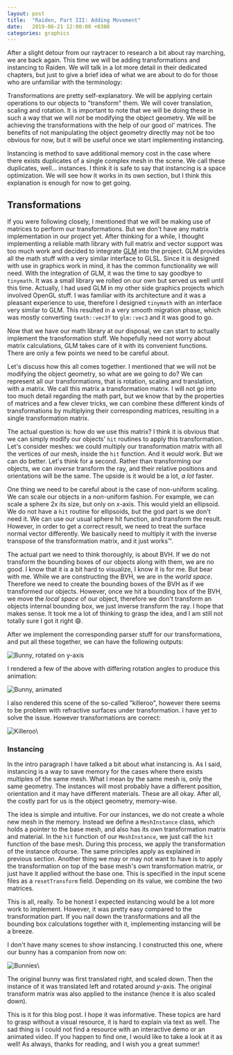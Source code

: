 ```yaml
---
layout: post
title:  "Raiden, Part III: Adding Movement"
date:   2019-06-21 12:00:00 +0300
categories: graphics
---
```


After a slight detour from our raytracer to research a bit about ray marching, we are back again. This time we will be adding transformations and instancing to Raiden. We will talk in a lot more detail in their dedicated chapters, but just to give a brief idea of what we are about to do for those who are unfamiliar with the terminology:

Transformations are pretty self-explanatory. We will be applying certain operations to our objects to "transform" them. We will cover translation, scaling and rotation. It is important to note that we will be doing these in such a way that we will _not_ be modifying the object geometry. We will be achieving the transformations with the help of our good ol' matrices. The benefits of not manipulating the object geometry directly  may not be too obvious for now, but it will be useful once we start implementing instancing.

Instancing is method to save additional memory cost in the case where there exists duplicates of a single complex mesh in the scene. We call these duplicates, well... instances. I think it is safe to say that instancing is a space optimization. We will see how it works in its own section, but I think this explanation is enough for now to get going.

## Transformations
If you were following closely, I mentioned that we will be making use of matrices to perform our transformations. But we don't have any matrix implementation in our project yet. After thinking for a while, I thought implementing a reliable math library with full matrix and vector support was too much work and decided to integrate [GLM][glm] into the project. GLM provides all the math stuff with a very similar interface to GLSL. Since it is designed with use in graphics work in mind, it has the common functionality we will need. With the integration of GLM, it was the time to say goodbye to `tinymath`. It was a small library we rolled on our own but served us well until this time. Actually, I had used GLM in my other side graphics projects which involved OpenGL stuff. I was familiar with its architecture and it was a pleasant experience to use, therefore I designed `tinymath` with an interface very similar to GLM. This resulted in a very smooth migration phase, which was mostly converting `tmath::vec3f` to `glm::vec3` and it was good to go.

Now that we have our math library at our disposal, we can start to actually implement the transformation stuff. We hopefully need not worry about matrix calculations, GLM takes care of it with its convenient functions. There are only a few points we need to be careful about.

Let's discuss how this all comes together. I mentioned that we will not be modifying the object geometry, so what are we going to do? We can represent all our transformations, that is rotation, scaling and translation, with a matrix. We call this matrix a transformation matrix. I will not go into too much detail regarding the math part, but we know that by the properties of matrices and a few clever tricks, we can combine these different kinds of transformations by multiplying their corresponding matrices, resulting in a single transformation matrix.

The actual question is: how do we use this matrix? I think it is obvious that we can simply modify our objects' `hit` routines to apply this transformation. Let's consider meshes: we could multiply our transformation matrix with all the vertices of our mesh, inside the `hit` function. And it *would* work. But we can do better. Let's think for a second. Rather than transforming our objects, we can *inverse* transform the ray, and their relative positions and orientations will be the same. The upside is it would be a lot, *a lot* faster.

One thing we need to be careful about is the case of non-uniform scaling. We can scale our objects in a non-uniform fashion. For example, we can scale a sphere 2x its size, but only on x-axis. This would yield an ellipsoid. We do not have a `hit` routine for ellipsoids, but the god part is we don't need it. We can use our usual sphere hit function, and transform the result. However, in order to get a correct result, we need to treat the surface normal vector differently. We basically need to multiply it with the inverse transpose of the transformation matrix, and it just works&#8482;.

The actual part we need to think thoroughly, is about BVH. If we do not transform the bounding boxes of our objects along with them, we are no good. I know that it is a bit hard to visualize, I know it is for me. But bear with me. While we are constructing the BVH, we are in the *world space*. Therefore we need to create the bounding boxes of the BVH as if we transformed our objects. However, once we hit a bounding box of the BVH, we move the *local space* of our object, therefore we don't transform an objects internal bounding box, we just inverse transform the ray. I hope that makes sense. It took me a lot of thinking to grasp the idea, and I am still not totally sure I got it right 😄.

After we implement the corresponding parser stuff for our transformations, and put all these together, we can have the following outputs:

![Bunny, rotated on $y$-axis](/assets/bunny_rotated.png)

I rendered a few of the above with differing rotation angles to produce this animation:

![Bunny, animated](/assets/bun.gif)

I also rendered this scene of the so-called "killeroo", however there seems to be problem with refractive surfaces under transformation. I have yet to solve the issue. However transformations are correct:

![Killeroo](/assets/killeroo_glass.png)\

### Instancing

In the intro paragraph I have talked a bit about what instancing is. As I said, instancing is a way to save memory for the cases where there exists multiples of the same mesh. What I mean by the same mesh is, only the same geometry. The instances will most probably have a different position, orientation and it may have different materials. These are all okay. After all, the costly part for us is the object geometry, memory-wise.

The idea is simple and intuitive. For our instances, we do not create a whole new mesh in the memory. Instead we define a `MeshInstance` class, which holds a pointer to the base mesh, and also has its own transformation matrix and material. In the `hit` function of our `MeshInstance`, we just call the `hit` function of the base mesh. During this process, we apply the transformation of the instance ofcourse. The same principles apply as explained in previous section. Another thing we may or may not want to have is to apply the transformation on top of the base mesh's own transformation matrix, or just have it applied without the base one. This is specified in the input scene files as a `resetTransform` field. Depending on its value, we combine the two matrices.

This is all, really. To be honest I expected instancing would be a lot more work to implement. However, it was pretty easy compared to the transformation part. If you nail down the transformations and all the bounding box calculations together with it, implementing instancing will be a breeze.

I don't have many scenes to show instancing. I constructed this one, where our bunny has a companion from now on:

![Bunnies](/assets/bunny_mult.png)\

The original bunny was first translated right, and scaled down. Then the instance of it was translated left and rotated around $y$-axis. The original transform matrix was also applied to the instance (hence it is also scaled down).

This is it for this blog post. I hope it was informative. These topics are hard to grasp without a visual resource, it is hard to explain via text as well. The sad thing is I could not find a resource with an interactive demo or an animated video. If you happen to find one, I would like to take a look at it as well! As always, thanks for reading, and I wish you a great summer!

[glm]: https://glm.g-truc.net/0.9.9/index.html
